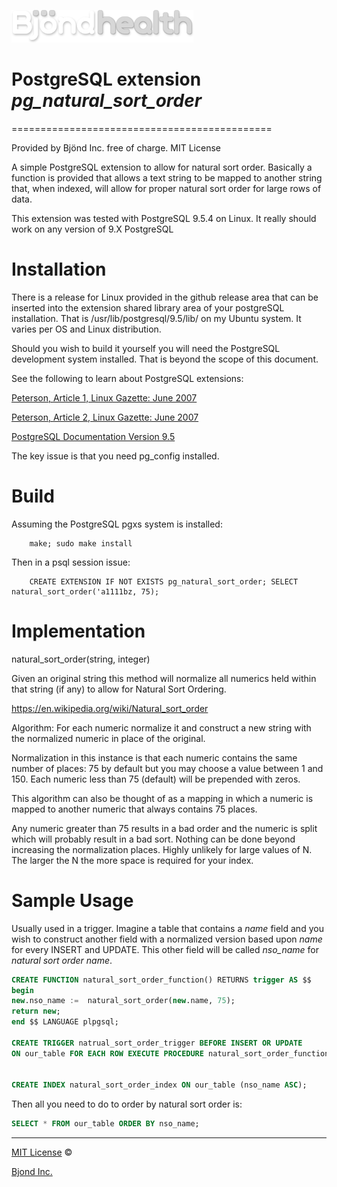 ![alt text](https://github.com/Bjond/pg_natural_sort_order/blob/master/images/bjondhealthlogo-whitegrey.png "Bjönd Inc.")

# PostgreSQL extension *pg_natural_sort_order*
=============================================

Provided by Bjönd Inc. free of charge. MIT License

A simple PostgreSQL extension to allow for natural sort order.
Basically a function is provided that allows a text string
to be mapped to another string that, when indexed, will allow
for proper natural sort order for large rows of data.

This extension was tested with PostgreSQL 9.5.4 on Linux.
It really should work on any version of 9.X PostgreSQL

Installation
============

There is a release for Linux provided in the github release area
that can be inserted into the extension shared library area of 
your postgreSQL installation. That is /usr/lib/postgresql/9.5/lib/
on my Ubuntu system. It varies per OS and Linux distribution.

Should you wish to build it yourself you will need the PostgreSQL development system installed.
That is beyond the scope of this document.

See the following to learn about PostgreSQL extensions:

[Peterson, Article 1, Linux Gazette: June 2007 ](http://linuxgazette.net/139/peterson.html)

[Peterson, Article 2, Linux Gazette: June 2007](http://linuxgazette.net/142/peterson.html)

[PostgreSQL Documentation Version 9.5](https://www.postgresql.org/docs/9.5/static/xfunc-c.html)


The key issue is that you need pg_config installed.


Build
=====

Assuming the PostgreSQL pgxs system is installed:

```shell
    make; sudo make install
```

Then in a psql session issue:

```shell
    CREATE EXTENSION IF NOT EXISTS pg_natural_sort_order; SELECT natural_sort_order('a1111bz, 75);
```

Implementation
==============

natural_sort_order(string, integer)

Given an original string this method will normalize all numerics held within
that string (if any) to allow for Natural Sort Ordering.

https://en.wikipedia.org/wiki/Natural_sort_order
 
Algorithm:
For each numeric normalize it and construct a new string with the normalized
numeric in place of the original.

Normalization in this instance is that each numeric contains the same number of
places: 75 by default but you may choose a value between 1 and 150. 
Each numeric less than 75 (default) will be prepended with zeros. 

This algorithm can also be thought of as a mapping in which a numeric is
mapped to another numeric that always contains 75 places.

Any numeric greater than 75 results in a bad order and the numeric is split
which will probably result in a bad sort. Nothing can be done beyond increasing 
the normalization places. Highly unlikely for large values of N. 
The larger the N the more space is required for your index.

Sample Usage
============

Usually used in a trigger. Imagine a table that contains a *name* field
and you wish to construct another field with a normalized version based
upon *name* for every INSERT and UPDATE. This other field will be called
*nso_name* for _natural sort order name_.

```sql
CREATE FUNCTION natural_sort_order_function() RETURNS trigger AS $$
begin
new.nso_name :=  natural_sort_order(new.name, 75);
return new;
end $$ LANGUAGE plpgsql;

CREATE TRIGGER natrual_sort_order_trigger BEFORE INSERT OR UPDATE
ON our_table FOR EACH ROW EXECUTE PROCEDURE natural_sort_order_function();


CREATE INDEX natural_sort_order_index ON our_table (nso_name ASC);

```

Then all you need to do to order by natural sort order is:

```sql
SELECT * FROM our_table ORDER BY nso_name;
```



---
[MIT License](https://en.wikipedia.org/wiki/MIT_License) &copy;

[Bjond Inc.](http://www.bjondinc.com/)
